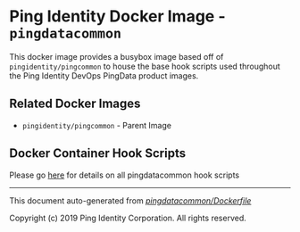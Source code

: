 
# Ping Identity Docker Image - `pingdatacommon`

This docker image provides a busybox image based off of `pingidentity/pingcommon`
to house the base hook scripts used throughout 
the Ping Identity DevOps PingData product images.  

## Related Docker Images
- `pingidentity/pingcommon` - Parent Image

## Docker Container Hook Scripts
Please go [here](hooks/README.md) for details on all pingdatacommon hook scripts

---
This document auto-generated from _[pingdatacommon/Dockerfile](https://github.com/pingidentity/pingidentity-docker-builds/blob/master/pingdatacommon/Dockerfile)_

Copyright (c)  2019 Ping Identity Corporation. All rights reserved.
